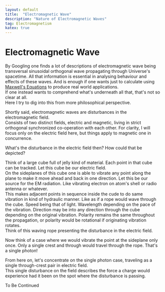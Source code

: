 ```yaml
---
layout: default
title:  "Electromagnetic Wave"
description: "Nature of Electromagnetic Waves"
tag: Electromagnetism
katex: true
---
```


# Electromagnetic Wave

By Googling one finds a lot of descriptions of electromagnetic wave being transversal sinusoidal orthogonal wave propagating through Universe's spacetime. All that information is essential in analysing behaviour and effects of these waves. And is enough if one wants just to calculate using [Maxwell's Equations](../../../2023/04/28/maxwell-equations) to produce real world applications.  
If one instead wants to comprehend what's underneath all that, that's not so clear at all.  
Here I try to dig into this from more philosophical perspective.

Shortly said, electromagnetic waves are disturbances in the electromagnetic field.  
Consists of two distinct fields, electric and magnetic, living in strict orthogonal synchronized co-operation with each other. For clarity, I will focus only on the electric field here, but things apply to magnetic one in concurrence.

What's the disturbance in the electric field then? How could that be depicted?  

Think of a large cube full of jelly kind of material. Each point in that cube can be tracked. Let this cube be our electric field.  
On the sideplanes of this cube one is able to vibrate any point along the plane to make it move ahead and back in one direction. Let this be our source for the EM radiation. Like vibrating electron on atom's shell or radio antenna or whatever.   
This makes adjacent points in sequence inside the cude to do same vibration in kind of hydraulic manner. Like as if a rope would wave through the cube. Speed being that of light. Wavelength depending on the pace of the vibration. Direction may be into any direction through the cube depending on the original vibration. Polarity remains the same throughout the propagation, or polarity would be rotational if originating vibration rotates.  
Think of this waving rope presenting the disturbance in the electric field.  

Now think of a case where we would vibrate the point at the sideplane only once. Only a single crest and through would travel through the rope. That's a single photon!

From here on, let's concentrate on the single photon case, traveling as a single through-crest pair in electric field.  
This single disturbance on the field describes the force a charge would experience had it been on the spot where the disturbance is passing.



To Be Continued
